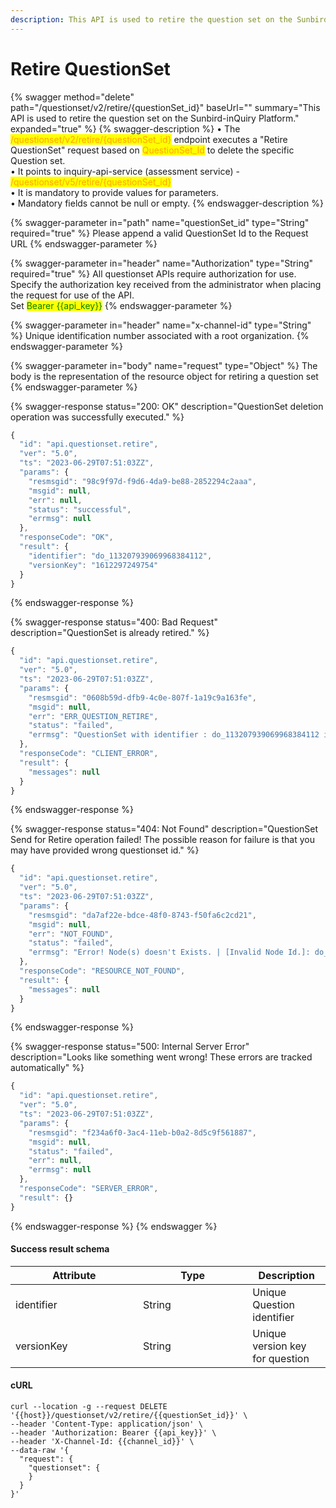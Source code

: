 ```yaml
---
description: This API is used to retire the question set on the Sunbird-inQuiry Platform.
---
```


# Retire QuestionSet

{% swagger method="delete" path="/questionset/v2/retire/{questionSet_id}" baseUrl="" summary="This API is used to retire the question set on the Sunbird-inQuiry Platform." expanded="true" %}
{% swagger-description %}
• The <mark style="color:orange;">/questionset/v2/retire/{questionSet\_id}</mark> endpoint executes a "Retire QuestionSet" request based on <mark style="color:orange;">QuestionSet\_Id</mark> to delete the specific Question set.\
•  It points to inquiry-api-service (assessment service) - <mark style="color:orange;">/questionset/v5/retire/{questionSet\_id}</mark>\
• It is mandatory to provide values for parameters. \
• Mandatory fields cannot be null or empty.
{% endswagger-description %}

{% swagger-parameter in="path" name="questionSet_id" type="String" required="true" %}
Please append a valid QuestionSet Id to the Request URL
{% endswagger-parameter %}

{% swagger-parameter in="header" name="Authorization" type="String" required="true" %}
All questionset APIs require authorization for use. Specify the authorization key received from the administrator when placing the request for use of the API.\
Set <mark style="color:green;">Bearer \{{api\_key\}}</mark>
{% endswagger-parameter %}

{% swagger-parameter in="header" name="x-channel-id" type="String" %}
Unique identification number associated with a root organization.
{% endswagger-parameter %}

{% swagger-parameter in="body" name="request" type="Object" %}
The body is the representation of the resource object for retiring a question set
{% endswagger-parameter %}

{% swagger-response status="200: OK" description="QuestionSet deletion operation was successfully executed." %}
```javascript
{
  "id": "api.questionset.retire",
  "ver": "5.0",
  "ts": "2023-06-29T07:51:03ZZ",
  "params": {
    "resmsgid": "98c9f97d-f9d6-4da9-be88-2852294c2aaa",
    "msgid": null,
    "err": null,
    "status": "successful",
    "errmsg": null
  },
  "responseCode": "OK",
  "result": {
    "identifier": "do_113207939069968384112",
    "versionKey": "1612297249754"
  }
}
```
{% endswagger-response %}

{% swagger-response status="400: Bad Request" description="QuestionSet is already retired." %}
```javascript
{
  "id": "api.questionset.retire",
  "ver": "5.0",
  "ts": "2023-06-29T07:51:03ZZ",
  "params": {
    "resmsgid": "0608b59d-dfb9-4c0e-807f-1a19c9a163fe",
    "msgid": null,
    "err": "ERR_QUESTION_RETIRE",
    "status": "failed",
    "errmsg": "QuestionSet with identifier : do_113207939069968384112 is already Retired."
  },
  "responseCode": "CLIENT_ERROR",
  "result": {
    "messages": null
  }
}
```
{% endswagger-response %}

{% swagger-response status="404: Not Found" description="QuestionSet Send for Retire operation failed! The possible reason for failure is that you may have provided wrong questionset id." %}
```javascript
{
  "id": "api.questionset.retire",
  "ver": "5.0",
  "ts": "2023-06-29T07:51:03ZZ",
  "params": {
    "resmsgid": "da7af22e-bdce-48f0-8743-f50fa6c2cd21",
    "msgid": null,
    "err": "NOT_FOUND",
    "status": "failed",
    "errmsg": "Error! Node(s) doesn't Exists. | [Invalid Node Id.]: do_1132079390699683841121"
  },
  "responseCode": "RESOURCE_NOT_FOUND",
  "result": {
    "messages": null
  }
}
```
{% endswagger-response %}

{% swagger-response status="500: Internal Server Error" description="Looks like something went wrong! These errors are tracked automatically" %}
```javascript
{
  "id": "api.questionset.retire",
  "ver": "5.0",
  "ts": "2023-06-29T07:51:03ZZ",
  "params": {
    "resmsgid": "f234a6f0-3ac4-11eb-b0a2-8d5c9f561887",
    "msgid": null,
    "status": "failed",
    "err": null,
    "errmsg": null
  },
  "responseCode": "SERVER_ERROR",
  "result": {}
}
```
{% endswagger-response %}
{% endswagger %}

#### Success result schema

<table><thead><tr><th width="188">Attribute</th><th width="159.33333333333331">Type</th><th>Description</th></tr></thead><tbody><tr><td>identifier</td><td>String</td><td>Unique Question identifier</td></tr><tr><td>versionKey</td><td>String</td><td>Unique version key for question</td></tr></tbody></table>

#### cURL

```shell
curl --location -g --request DELETE '{{host}}/questionset/v2/retire/{{questionSet_id}}' \
--header 'Content-Type: application/json' \
--header 'Authorization: Bearer {{api_key}}' \
--header 'X-Channel-Id: {{channel_id}}' \
--data-raw '{
  "request": {
    "questionset": {
    }
  }
}'
```
